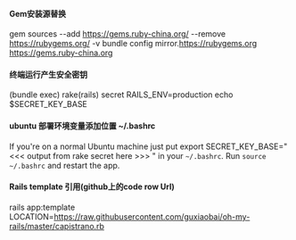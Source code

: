 #### Gem安装源替换
  gem sources --add https://gems.ruby-china.org/ --remove https://rubygems.org/ -v
  bundle config mirror.https://rubygems.org https://gems.ruby-china.org
#### 终端运行产生安全密钥
  (bundle exec) rake(rails) secret RAILS_ENV=production
  echo $SECRET_KEY_BASE
#### ubuntu 部署环境变量添加位置 ~/.bashrc
If you're on a normal Ubuntu machine just put export SECRET_KEY_BASE=" <<< output from rake secret here >>> " in your `~/.bashrc`.
Run `source ~/.bashrc` and restart the app.

#### Rails template 引用(github上的code row Url)
  rails app:template LOCATION=https://raw.githubusercontent.com/guxiaobai/oh-my-rails/master/capistrano.rb